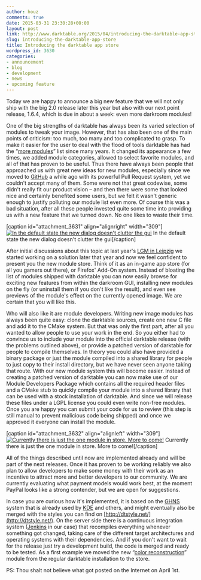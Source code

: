 ```yaml
---
author: houz
comments: true
date: 2015-03-31 23:30:28+00:00
layout: post
link: http://www.darktable.org/2015/04/introducing-the-darktable-app-store/
slug: introducing-the-darktable-app-store
title: Introducing the darktable app store
wordpress_id: 3630
categories:
- announcement
- blog
- development
- news
- upcoming feature
---
```


Today we are happy to announce a big new feature that we will not only ship with the big 2.0 release later this year but also with our next point release, 1.6.4, which is due in about a week: even more darkroom modules!

One of the big strengths of darktable has always been its varied selection of modules to tweak your image. However, that has also been one of the main points of criticism: too much, too many and too complicated to grasp. To make it easier for the user to deal with the flood of tools darktable has had the “[more modules](http://www.darktable.org/usermanual/ch03s03s08.html.php)” list since many years. It changed its appearance a few times, we added module categories, allowed to select favorite modules, and all of that has proven to be useful. Thus there have always been people that approached us with great new ideas for new modules, especially since we moved to [GitHub](https://github.com/darktable-org/darktable) a while ago with its powerful Pull Request system, yet we couldn't accept many of them. Some were not that great codewise, some didn't really fit our product vision – and then there were some that looked nice and certainly benefited some users, but we felt it wasn't generic enough to justify polluting our module list even more. Of course this was a bad situation, after all these people invested quite some time into providing us with a new feature that we turned down. No one likes to waste their time.

[caption id="attachment_3631" align="alignright" width="309"][![In the default state the new dialog doesn't clutter the gui](https://www.darktable.org/wp-content/uploads/2015/03/screenshot01.png)](https://www.darktable.org/wp-content/uploads/2015/03/screenshot01.png) In the default state the new dialog doesn't clutter the gui[/caption]

After initial discussions about this topic at last year's [LGM in Leipzig](http://libregraphicsmeeting.org/2014/) we started working on a solution later that year and now we feel confident to present you the new module store. Think of it as an in-game app store (for all you gamers out there), or Firefox' Add-On system. Instead of bloating the list of modules shipped with darktable you can now easily browse for exciting new features from within the darkroom GUI, installing new modules on the fly (or uninstall them if you don't like the result), and even see previews of the module's effect on the currently opened image. We are certain that you will like this.

Who will also like it are module developers. Writing new image modules has always been quite easy: clone the darktable sources, create one new C file and add it to the CMake system. But that was only the first part, after all you wanted to allow people to use your work in the end. So you either had to convince us to include your module into the official darktable release (with the problems outlined above), or provide a patched version of darktable for people to compile themselves. In theory you could also have provided a binary package or just the module compiled into a shared library for people to just copy to their install directory, but we have never seen anyone taking that route. With our new module system this will become easier. Instead of creating a patched version of darktable you can now make use of our Module Developers Package which contains all the required header files and a CMake stub to quickly compile your module into a shared library that can be used with a stock installation of darktable. And since we will release these files under a LGPL license you could even write non-free modules. Once you are happy you can submit your code for us to review (this step is still manual to prevent malicious code being shipped) and once we approved it everyone can install the module.

[caption id="attachment_3632" align="alignleft" width="309"][![Currently there is just the one module in store. More to come!](https://www.darktable.org/wp-content/uploads/2015/03/screenshot02.png)](https://www.darktable.org/wp-content/uploads/2015/03/screenshot02.png) Currently there is just the one module in store. More to come![/caption]

All of the things described until now are implemented already and will be part of the next releases. Once it has proven to be working reliably we also plan to allow developers to make some money with their work as an incentive to attract more and better developers to our community. We are currently evaluating what payment models would work best, at the moment PayPal looks like a strong contender, but we are open for suggestions.

In case you are curious how it's implemented, it is based on the [GHNS](http://ghns.freedesktop.org/) system that is already used by [KDE](http://kde-look.org/) and others, and might eventually also be merged with the styles you can find on [http://dtstyle.net/](http://dtstyle.net/). On the server side there is a continuous integration system ([Jenkins](http://jenkins-ci.org/) in our case) that recompiles everything whenever something got changed, taking care of the different target architectures and operating systems with their dependencies. And if you don't want to wait for the release just try a development build, the code is merged and ready to be tested. As a first example we moved the new “[color reconstruction](http://www.darktable.org/2015/03/color-reconstruction/)” module from the regular darktable installation to the store.

PS: Thou shalt not believe what got posted on the Internet on April 1st.
